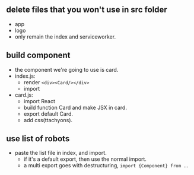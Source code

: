 ## delete files that you won't use in src folder
- app
- logo
- only remain the index and serviceworker.

## build component

- the component we're going to use is card.
- index.js:
  - render ```<div><Card/></div>```
  - import
- card.js:
  - import React
  - build function Card and make JSX in card.
  - export default Card.
  - add css(ttachyons).
  
## use list of robots
- paste the list file in index, and import.
  - if it's a default export, then use the normal import.
  - a multi export goes with destructuring, ```import {Component} from ```...

  

